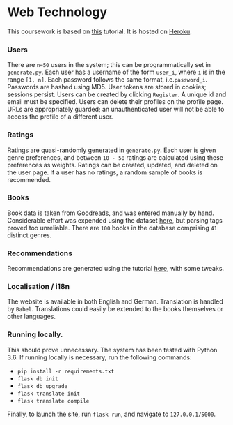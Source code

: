 # Web Technology

This coursework is based on [this](https://blog.miguelgrinberg.com/post/the-flask-mega-tutorial-part-i-hello-world) 
tutorial. It is hosted on [Heroku](https://ffgt86-web-technology.herokuapp.com/).

### Users

There are `n=50` users in the system; this can be programmatically set in `generate.py`. Each user has a username of the
 form `user_i`, where `i` is in the range `[1, n]`.
Each password follows the same format, i.e.`password_i`. Passwords are hashed using MD5.
User tokens are stored in cookies; sessions persist.
Users can be created by clicking `Register`. A unique id and email must be specified. Users can delete their profiles 
on the profile page. URLs are appropriately guarded; an unauthenticated user will not be able to access the profile
of a different user. 

### Ratings

Ratings are quasi-randomly generated in `generate.py`. 
Each user is given genre preferences, and between `10 - 50` ratings are calculated
using these preferences as weights. Ratings can be created, updated, and deleted on the user page. 
If a user has no ratings, a random sample of books is recommended.

### Books

Book data is taken from [Goodreads](https://www.goodreads.com/choiceawards/best-books-2019?int=gca_signed_out_hp),
and was entered manually by hand. Considerable effort was expended using the dataset [here](https://github.com/zygmuntz/goodbooks-10k),
but parsing tags proved too unreliable. There are `100` books in the database comprising `41` distinct genres. 

### Recommendations

Recommendations are generated using the tutorial [here](https://beckernick.github.io/matrix-factorization-recommender/),
with some tweaks. 

### Localisation / i18n

The website is available in both English and German. Translation is handled by `Babel`. Translations could easily
be extended to the books themselves or other languages. 

### Running locally.

This should prove unnecessary. The system has been tested with Python 3.6. If running locally is necessary,
run the following commands:
* `pip install -r requirements.txt`
* `flask db init`
* `flask db upgrade`
* `flask translate init`
* `flask translate compile`

Finally, to launch the site, run `flask run`, and navigate to `127.0.0.1/5000`.